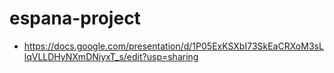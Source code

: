 # espana-project

* https://docs.google.com/presentation/d/1P05ExKSXbI73SkEaCRXoM3sLlqVLLDHyNXmDNiyxT_s/edit?usp=sharing
